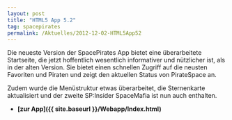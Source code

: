 ```yaml
---
layout: post
title: "HTML5 App 5.2"
tag: spacepirates
permalink: /Aktuelles/2012-12-02-HTML5App52
---
```



Die neueste Version der SpacePirates App bietet eine überarbeitete Startseite, die jetzt hoffentlich wesentlich informativer und nützlicher ist, als in der alten Version. Sie bietet einen schnellen Zugriff auf die neusten Favoriten und Piraten und zeigt den aktuellen Status von PirateSpace an.



Zudem wurde die Menüstruktur etwas überarbeitet, die Sternenkarte aktualisiert und der zweite SP:Insider SpaceMafia ist nun auch enthalten.

- **[zur App]({{ site.baseurl }}/Webapp/Index.html)**


